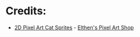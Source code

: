 # Credits:
- [2D Pixel Art Cat Sprites](https://elthen.itch.io/2d-pixel-art-cat-sprites) - [Elthen's Pixel Art Shop](https://elthen.itch.io/)